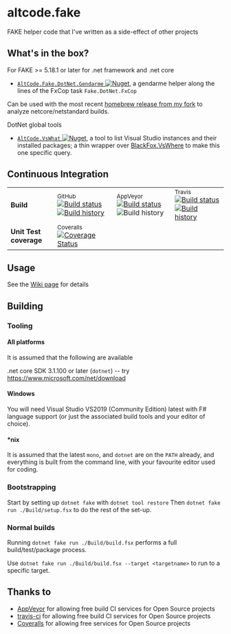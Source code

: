 # altcode.fake
FAKE helper code that I've written as a side-effect of other projects

## What's in the box?

For FAKE >= 5.18.1 or later for .net framework and .net core

* [`AltCode.Fake.DotNet.Gendarme` ![Nuget](https://buildstats.info/nuget/AltCode.Fake.DotNet.Gendarme)](http://nuget.org/packages/altcode.fake.dotnet.gendarme), a gendarme helper along the lines of the FxCop task `Fake.DotNet.FxCop`

Can be used with the most recent [homebrew release from my fork](https://www.nuget.org/packages/altcode.gendarme/) to analyze netcore/netstandard builds.  

DotNet global tools

*  [`AltCode.VsWhat` ![Nuget](https://buildstats.info/nuget/AltCode.VsWhat)](http://nuget.org/packages/altcode.vswhat), a tool to list Visual Studio instances and their installed packages; a thin wrapper over [BlackFox.VsWhere](https://github.com/vbfox/FoxSharp/blob/master/src/BlackFox.VsWhere/Readme.md) to make this one specific query.


## Continuous Integration


| | | | |
| --- | --- | --- | --- | 
| **Build**  | <sup>GitHub</sup> [![Build status](https://github.com/SteveGilham/altcode.fake/workflows/CI/badge.svg)](https://github.com/SteveGilham/altcover/altcode.fake?query=workflow%3ACI)[![Build history](https://buildstats.info/github/chart/SteveGilham/altcode.fake?branch=master)](https://github.com/SteveGilham/altcode.fake/actions?query=workflow%3ACI)| <sup>AppVeyor</sup> [![Build status](https://img.shields.io/appveyor/ci/SteveGilham/altcode-fake/master.svg)](https://ci.appveyor.com/project/SteveGilham/altcode-fake) ![Build history](https://buildstats.info/appveyor/chart/SteveGilham/altcode-fake?branch=master) | <sup>Travis</sup> [![Build status](https://travis-ci.com/SteveGilham/altcode.fake.svg?branch=master)](https://travis-ci.com/SteveGilham/altcode.fake#) [![Build history](https://buildstats.info/travisci/chart/SteveGilham/altcode.fake?branch=master)](https://travis-ci.com/SteveGilham/altcode.fake/builds)|
| **Unit Test coverage** | <sup>Coveralls</sup> [![Coverage Status](https://coveralls.io/repos/github/SteveGilham/altcode.fake/badge.svg?branch=master)](https://coveralls.io/github/SteveGilham/altcode.fake?branch=master) |

## Usage

See the [Wiki page](https://github.com/SteveGilham/altcode.fake/wiki) for details


## Building

### Tooling

#### All platforms

It is assumed that the following are available

.net core SDK 3.1.100 or later (`dotnet`) -- try https://www.microsoft.com/net/download  

#### Windows

You will need Visual Studio VS2019 (Community Edition) latest with F# language support (or just the associated build tools and your editor of choice).

#### *nix

It is assumed that the latest `mono`, and `dotnet` are on the `PATH` already, and everything is built from the command line, with your favourite editor used for coding.

### Bootstrapping

Start by setting up `dotnet fake` with `dotnet tool restore`
Then `dotnet fake run ./Build/setup.fsx` to do the rest of the set-up.

### Normal builds

Running `dotnet fake run ./Build/build.fsx` performs a full build/test/package process.

Use `dotnet fake run ./Build/build.fsx --target <targetname>` to run to a specific target.


## Thanks to

* [AppVeyor](https://ci.appveyor.com/project/SteveGilham/altcode-fake) for allowing free build CI services for Open Source projects
* [travis-ci](https://travis-ci.com/SteveGilham/altcode.fake) for allowing free build CI services for Open Source projects
* [Coveralls](https://coveralls.io/r/SteveGilham/altcode.fake) for allowing free services for Open Source projects
